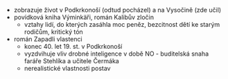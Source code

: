 - zobrazuje život v Podkrkonoší (odtud pocházel) a na Vysočině (zde učil)
- povídková kniha Výminkäři, román Kalibův zločin 
	- vztahy lidí, do kterých zasáhla moc peněz, bezcitnost dětí ke starým rodičům, kritický tón
- román Zapadli vlastenci
	- konec 40. let 19. st. v Podkrkonoší 
	- vyzdvihuje vliv drobné inteligence v době NO - buditelská snaha faráře Stehlíka a učitele Čermáka
	- nerealistické vlastnosti postav